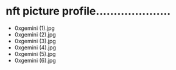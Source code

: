 # nft picture profile.....................
- 0xgemini (1).jpg
- 0xgemini (2).jpg
- 0xgemini (3).jpg
- 0xgemini (4).jpg
- 0xgemini (5).jpg
- 0xgemini (6).jpg
